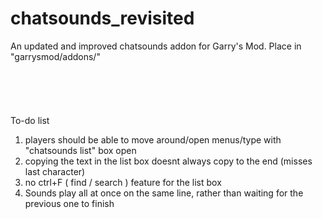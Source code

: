 # chatsounds_revisited
An updated and improved chatsounds addon for Garry's Mod.
Place in "garrysmod/addons/"
<br/><br/><br/><br/><br/><br/>
To-do list

1) players should be able to move around/open menus/type with "chatsounds list" box open
2) copying the text in the list box doesnt always copy to the end (misses last character)
3) no ctrl+F ( find / search ) feature for the list box
4) Sounds play all at once on the same line, rather than waiting for the previous one to finish
